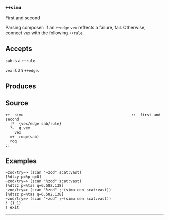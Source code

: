 ### `++simu`

First and second

Parsing composer: if an `++edge` `vex` reflects a failure, fail. Otherwise,
connect `vex` with the following `++rule`.

Accepts
-------

`sab` is a `++rule`.

`vex` is an `++edge`.

Produces
--------



Source
------

    ++  simu                                                ::  first and second
      |*  {vex/edge sab/rule}
      ?~  q.vex
        vex
      =+  roq=(sab)
      roq
    ::

Examples
--------

    ~zod/try=> (scan "~zod" scat:vast)
    [%dtzy p=%p q=0]
    ~zod/try=> (scan "%zod" scat:vast)
    [%dtzz p=%tas q=6.582.138]
    ~zod/try=> (scan "%zod" ;~(simu cen scat:vast))
    [%dtzz p=%tas q=6.582.138]
    ~zod/try=> (scan "~zod" ;~(simu cen scat:vast))
    ! {1 1}
    ! exit



***
